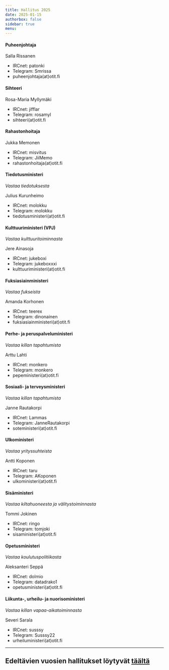```yaml
---
title: Hallitus 2025
date: 2025-01-15
authorbox: false
sidebar: true
menu:
---
```


#### Puheenjohtaja

Salla Rissanen
- IRCnet: patonki
- Telegram: Smrissa
- puheenjohtaja(at)otit.fi

#### Sihteeri

Rosa-Maria Myllymäki
- IRCnet: jifflar
- Telegram: rosamyl
- sihteeri(at)otit.fi

#### Rahastonhoitaja

Jukka Memonen
- IRCnet: misvitus
- Telegram: JiiMemo
- rahastonhoitaja(at)otit.fi

#### Tiedotusministeri
*Vastaa tiedotuksesta*

Julius Kurunheimo
- IRCnet: molokku
- Telegram: molokku
- tiedotusministeri(at)otit.fi

#### Kulttuuriministeri (VPJ)
*Vastaa kulttuuritoiminnasta*

Jere Ainasoja
- IRCnet: jukeboxi
- Telegram: jukeboxxxi
- kulttuuriministeri(at)otit.fi

#### Fuksiasiainministeri
*Vastaa fukseista*

Amanda Korhonen
- IRCnet: teerex
- Telegram: dinonainen
- fuksiasiainministeri(at)otit.fi

#### Perhe- ja peruspalveluministeri
*Vastaa killan tapahtumista*

Arttu Lahti
- IRCnet: monkero
- Telegram: monkero
- pepeministeri(at)otit.fi

#### Sosiaali- ja terveysministeri
*Vastaa killan tapahtumista*

Janne Rautakorpi
- IRCnet: Lammas
- Telegram: JanneRautakorpi
- soteministeri(at)otit.fi

#### Ulkoministeri
*Vastaa yrityssuhteista*

Antti Koponen
- IRCnet: taru
- Telegram: AKoponen
- ulkoministeri(at)otit.fi

#### Sisäministeri
*Vastaa kiltahuoneesta ja välitystoiminnasta*

Tommi Jokinen
- IRCnet: ringo
- Telegram: tomjoki
- sisaministeri(at)otit.fi

#### Opetusministeri
*Vastaa koulutuspolitiikasta*

Aleksanteri Seppä
- IRCnet: dolmio
- Telegram: datadrako1
- opetusministeri(at)otit.fi

#### Liikunta-, urheilu- ja nuorisoministeri
*Vastaa killan vapaa-aikatoiminnasta*

Severi Sarala
- IRCnet: susssy
- Telegram: Susssy22
- urheiluministeri(at)otit.fi

---

## Edeltävien vuosien hallitukset löytyvät [täältä](/kilta/wanhat-toimijat)
